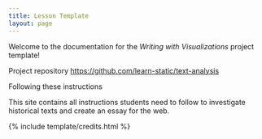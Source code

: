 ```yaml
---
title: Lesson Template
layout: page
---
```


Welcome to the documentation for the *Writing with Visualizations* project template!

Project repository <https://github.com/learn-static/text-analysis>

Following these instructions

This site contains all instructions students need to follow to investigate historical texts and create an essay for the web.

{% include template/credits.html %}
